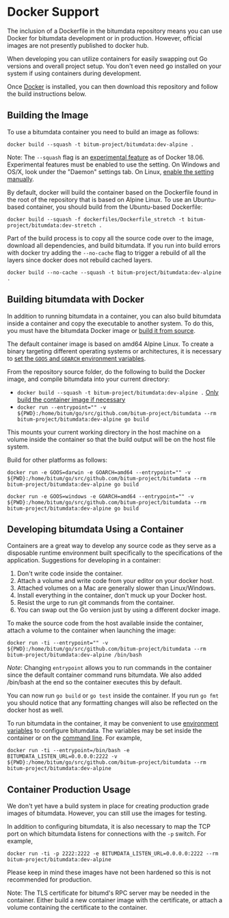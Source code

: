 # Docker Support

The inclusion of a Dockerfile in the bitumdata repository means you can use Docker
for bitumdata development or in production. However, official images are not
presently published to docker hub.

When developing you can utilize containers for easily swapping out Go versions
and overall project setup. You don't even need go installed on your system if
using containers during development.

Once [Docker](https://docs.docker.com/install/) is installed, you can then
download this repository and follow the build instructions below.

## Building the Image

To use a bitumdata container you need to build an image as follows:

`docker build --squash -t bitum-project/bitumdata:dev-alpine .`

Note: The `--squash` flag is an [experimental
feature](https://docs.docker.com/engine/reference/commandline/image_build/) as
of Docker 18.06. Experimental features must be enabled to use the setting. On
Windows and OS/X, look under the "Daemon" settings tab. On Linux, [enable the
setting manually](https://github.com/docker/cli/blob/master/experimental/README.md).

By default, docker will build the container based on the Dockerfile found in the
root of the repository that is based on Alpine Linux. To use an Ubuntu-based
container, you should build from the Ubuntu-based Dockerfile:

`docker build --squash -f dockerfiles/Dockerfile_stretch -t bitum-project/bitumdata:dev-stretch .`

Part of the build process is to copy all the source code over to the image,
download all dependencies, and build bitumdata. If you run into build errors with
docker try adding the `--no-cache` flag to trigger a rebuild of all the layers
since docker does not rebuild cached layers.

`docker build --no-cache --squash -t bitum-project/bitumdata:dev-alpine .`

## Building bitumdata with Docker

In addition to running bitumdata in a container, you can also build bitumdata inside
a container and copy the executable to another system. To do this, you must have
the bitumdata Docker image or [build it from source](#building-the-image).

The default container image is based on amd64 Alpine Linux. To create a binary
targeting different operating systems or architectures, it is necessary to [set
the `GOOS` and `GOARCH` environment variables](https://golang.org/doc/install/source#environment).

From the repository source folder, do the following to build the Docker image,
and compile bitumdata into your current directory:

- `docker build --squash -t bitum-project/bitumdata:dev-alpine .` [Only build the container image if necessary](#building-the-image)
- `docker run --entrypoint="" -v ${PWD}:/home/bitum/go/src/github.com/bitum-project/bitumdata --rm bitum-project/bitumdata:dev-alpine go build`

This mounts your current working directory in the host machine on a volume
inside the container so that the build output will be on the host file system.

Build for other platforms as follows:

`docker run -e GOOS=darwin -e GOARCH=amd64 --entrypoint="" -v ${PWD}:/home/bitum/go/src/github.com/bitum-project/bitumdata --rm bitum-project/bitumdata:dev-alpine go build`

`docker run -e GOOS=windows -e GOARCH=amd64 --entrypoint="" -v ${PWD}:/home/bitum/go/src/github.com/bitum-project/bitumdata --rm bitum-project/bitumdata:dev-alpine go build`

## Developing bitumdata Using a Container

Containers are a great way to develop any source code as they serve as a
disposable runtime environment built specifically to the specifications of the
application. Suggestions for developing in a container:

1. Don't write code inside the container.
2. Attach a volume and write code from your editor on your docker host.
3. Attached volumes on a Mac are generally slower than Linux/Windows.
4. Install everything in the container, don't muck up your Docker host.
5. Resist the urge to run git commands from the container.
6. You can swap out the Go version just by using a different docker image.

To make the source code from the host available inside the container, attach a
volume to the container when launching the image:

`docker run -ti --entrypoint="" -v ${PWD}:/home/bitum/go/src/github.com/bitum-project/bitumdata --rm bitum-project/bitumdata:dev-alpine /bin/bash`

_Note_: Changing `entrypoint` allows you to run commands in the container since
the default container command runs bitumdata. We also added /bin/bash at the
end so the container executes this by default.

You can now run `go build` or `go test` inside the container. If you run `go fmt`
you should notice that any formatting changes will also be reflected on the
docker host as well.

To run bitumdata in the container, it may be convenient to use [environment
variables](#using-configuration-environment-variables) to configure bitumdata. The
variables may be set inside the container or on the [command
line](https://docs.docker.com/engine/reference/run/#env-environment-variables).
For example,

`docker run -ti --entrypoint=/bin/bash -e BITUMDATA_LISTEN_URL=0.0.0.0:2222 -v ${PWD}:/home/bitum/go/src/github.com/bitum-project/bitumdata --rm bitum-project/bitumdata:dev-alpine`

## Container Production Usage

We don't yet have a build system in place for creating production grade images
of bitumdata. However, you can still use the images for testing.

In addition to configuring bitumdata, it is also necessary to map the TCP port on
which bitumdata listens for connections with the `-p` switch. For example,

`docker run -ti -p 2222:2222 -e BITUMDATA_LISTEN_URL=0.0.0.0:2222 --rm bitum-project/bitumdata:dev-alpine`

Please keep in mind these images have not been hardened so this is not
recommended for production.

Note: The TLS certificate for bitumd's RPC server may be needed in the container.
Either build a new container image with the certificate, or attach a volume
containing the certificate to the container.
